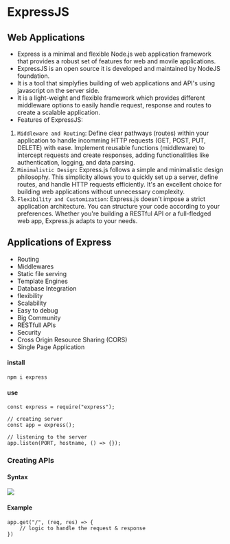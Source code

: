 # ExpressJS

## Web Applications

- Express is a minimal and flexible Node.js web application framework that provides a robust set of features for web and movile applications.
- ExpressJS is an open source it is developed and maintained by NodeJS foundation.
- It is a tool that simplyfies building of web applications and API's using javascript on the server side.
- It is a light-weight and flexible framework which provides different middleware options to easily handle request, response and routes to create a scalable application.
- Features of ExpressJS:

1. `Middleware and Routing`: Define clear pathways (routes) within your application to handle incomming HTTP requests (GET, POST, PUT, DELETE) with ease. Implement reusable functions (middleware) to intercept requests and create responses, adding functionalitlies like authentication, logging, and data parsing.
2. `Minimalistic Design`: Express.js follows a simple and minimalistic design philosophy. This simplicity allows you to quickly set up a server, define routes, and handle HTTP requests efficiently. It's an excellent choice for building web applications without unnecessary complexity.
3. `Flexibility and Customization`: Express.js doesn't impose a strict application architecture. You can structure your code according to your preferences. Whether you're building a RESTful API or a full-fledged web app, Express.js adapts to your needs.

## Applications of Express

- Routing
- Middlewares
- Static file serving
- Template Engines
- Database Integration
- flexibility
- Scalability
- Easy to debug
- Big Community
- RESTfull APIs
- Security
- Cross Origin Resource Sharing (CORS)
- Single Page Application

#### install

```
npm i express
```

#### use

```
const express = require("express");

// creating server
const app = express();

// listening to the server
app.listen(PORT, hostname, () => {});
```

### Creating APIs

#### Syntax

<img src="https://i.ibb.co/HtzCY7J/2024-09-18-12-11-45-AI-Eraser.png" />

#### Example

```
app.get("/", (req, res) => {
    // logic to handle the request & response
})
```
